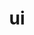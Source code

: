 ---
layout: "category-page"
title: "ui"
description: "Tải Graphic Elements: icon, pattern, UI assets."
permalink: "/category/ui/"
image: "/assets/images/affiliates.jpg"
color: "#121826"
---